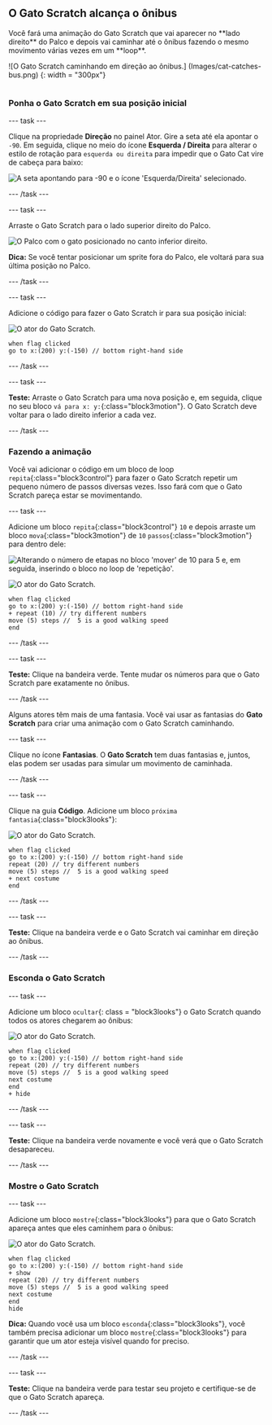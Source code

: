 ## O Gato Scratch alcança o ônibus

<div style="display: flex; flex-wrap: wrap">
<div style="flex-basis: 200px; flex-grow: 1; margin-right: 15px;">
Você fará uma animação do Gato Scratch que vai aparecer no **lado direito** do Palco e depois vai caminhar até o ônibus fazendo o mesmo movimento várias vezes em um **loop**. 
</div>
<div>

![O Gato Scratch caminhando em direção ao ônibus.] (Images/cat-catches-bus.png) {: width = "300px"}

</div>
</div>

### Ponha o Gato Scratch em sua posição inicial

--- task ---

Clique na propriedade **Direção** no painel Ator. Gire a seta até ela apontar o `-90`. Em seguida, clique no meio do ícone **Esquerda / Direita** para alterar o estilo de rotação para `esquerda ou direita` para impedir que o Gato Cat vire de cabeça para baixo:

![A seta apontando para -90 e o ícone 'Esquerda/Direita' selecionado.](images/sprite-pane-direction.png)

--- /task ---

--- task ---

Arraste o Gato Scratch para o lado superior direito do Palco.

![O Palco com o gato posicionado no canto inferior direito.](images/bottom-right-cat.png)

**Dica:** Se você tentar posicionar um sprite fora do Palco, ele voltará para sua última posição no Palco.

--- /task ---

--- task ---

Adicione o código para fazer o Gato Scratch ir para sua posição inicial:

![O ator do Gato Scratch.](images/scratch-cat-sprite.png)

```blocks3
when flag clicked
go to x:(200) y:(-150) // bottom right-hand side
```

--- /task ---

--- task ---

**Teste:** Arraste o Gato Scratch para uma nova posição e, em seguida, clique no seu bloco `vá para x: y:`{:class="block3motion"}. O Gato Scratch deve voltar para o lado direito inferior a cada vez.

--- /task ---

### Fazendo a animação

Você vai adicionar o código em um bloco de loop `repita`{:class="block3control"} para fazer o Gato Scratch repetir um pequeno número de passos diversas vezes. Isso fará com que o Gato Scratch pareça estar se movimentando.

--- task ---

Adicione um bloco `repita`{:class="block3control"} `10` e depois arraste um bloco `mova`{:class="block3motion"} de `10` `passos`{:class="block3motion"} para dentro dele:

![Alterando o número de etapas no bloco 'mover' de 10 para 5 e, em seguida, inserindo o bloco no loop de 'repetição'.](images/block-into-loop.gif)

![O ator do Gato Scratch.](images/scratch-cat-sprite.png)

```blocks3
when flag clicked
go to x:(200) y:(-150) // bottom right-hand side
+ repeat (10) // try different numbers
move (5) steps //  5 is a good walking speed
end
```

--- /task ---

--- task ---

**Teste:** Clique na bandeira verde. Tente mudar os números para que o Gato Scratch pare exatamente no ônibus.

--- /task ---

Alguns atores têm mais de uma fantasia. Você vai usar as fantasias do **Gato Scratch** para criar uma animação com o Gato Scratch caminhando.

--- task ---

Clique no ícone **Fantasias**. O **Gato Scratch** tem duas fantasias e, juntos, elas podem ser usadas para simular um movimento de caminhada.

--- /task ---

--- task ---

Clique na guia **Código**. Adicione um bloco `próxima fantasia`{:class="block3looks"}:

![O ator do Gato Scratch.](images/scratch-cat-sprite.png)

```blocks3
when flag clicked
go to x:(200) y:(-150) // bottom right-hand side
repeat (20) // try different numbers
move (5) steps //  5 is a good walking speed
+ next costume 
end
```
--- /task ---

--- task ---

**Teste:** Clique na bandeira verde e o Gato Scratch vai caminhar em direção ao ônibus.

--- /task ---

### Esconda o Gato Scratch

--- task ---

Adicione um bloco `ocultar`{: class = "block3looks"} o Gato Scratch quando todos os atores chegarem ao ônibus:

![O ator do Gato Scratch.](images/scratch-cat-sprite.png)

```blocks3
when flag clicked
go to x:(200) y:(-150) // bottom right-hand side
repeat (20) // try different numbers
move (5) steps //  5 is a good walking speed
next costume 
end
+ hide
```

--- /task ---

--- task ---

**Teste:** Clique na bandeira verde novamente e você verá que o Gato Scratch desapareceu.

--- /task ---

### Mostre o Gato Scratch

--- task ---

Adicione um bloco `mostre`{:class="block3looks"} para que o Gato Scratch apareça antes que eles caminhem para o ônibus:

![O ator do Gato Scratch.](images/scratch-cat-sprite.png)

```blocks3
when flag clicked
go to x:(200) y:(-150) // bottom right-hand side
+ show
repeat (20) // try different numbers
move (5) steps //  5 is a good walking speed
next costume 
end
hide
```

**Dica:** Quando você usa um bloco `esconda`{:class="block3looks"}, você também precisa adicionar um bloco `mostre`{:class="block3looks"} para garantir que um ator esteja visível quando for preciso.

--- /task ---

--- task ---

**Teste:** Clique na bandeira verde para testar seu projeto e certifique-se de que o Gato Scratch apareça.

--- /task ---


